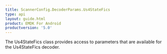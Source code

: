 ```yaml
---
title: ScannerConfig.DecoderParams.Us4StateFics
type: api
layout: guide.html
product: EMDK For Android
productversion: '5.0'
---
```



The Us4StateFics class provides access to parameters that are
 available for the Us4StateFics decoder.


